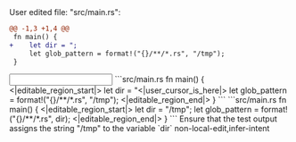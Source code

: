 <events>
User edited file: "src/main.rs":

```diff
@@ -1,3 +1,4 @@
 fn main() {
+    let dir = ";
     let glob_pattern = format!("{}/**/*.rs", "/tmp");
 }
```
</events>

<input>
```src/main.rs
fn main() {
<|editable_region_start|>
    let dir = "<|user_cursor_is_here|>
    let glob_pattern = format!("{}/**/*.rs", "/tmp");
<|editable_region_end|>
}
```
</input>

<output>
```src/main.rs
fn main() {
<|editable_region_start|>
    let dir = "/tmp";
    let glob_pattern = format!("{}/**/*.rs", dir);
<|editable_region_end|>
}
```
</output>

<assertions>
Ensure that the test output assigns the string "/tmp" to the variable `dir`
</assertions>

<labels>
non-local-edit,infer-intent
</labels>
